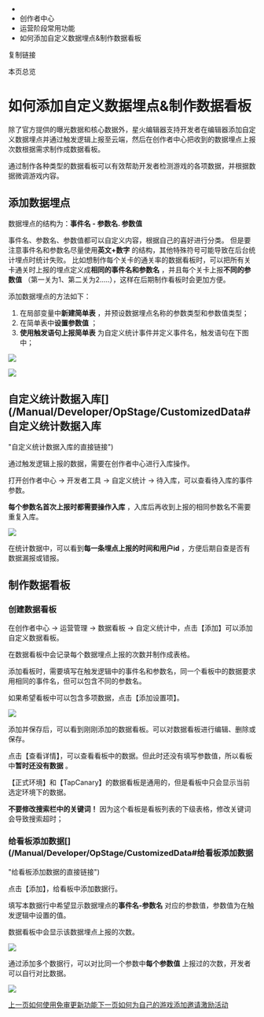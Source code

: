   * [](/)
  * 创作者中心
  * 运营阶段常用功能
  * 如何添加自定义数据埋点&制作数据看板

复制链接

本页总览

# 如何添加自定义数据埋点&制作数据看板

除了官方提供的曝光数据和核心数据外，星火编辑器支持开发者在编辑器添加自定义数据埋点并通过触发逻辑上报至云端，然后在创作者中心把收到的数据埋点上报次数根据需求制作成数据看板。

通过制作各种类型的数据看板可以有效帮助开发者检测游戏的各项数据，并根据数据微调游戏内容。

## 添加数据埋点[​](/Manual/Developer/OpStage/CustomizedData#添加数据埋点 "添加数据埋点的直接链接")

数据埋点的结构为：**事件名 - 参数名. 参数值**

事件名、参数名、参数值都可以自定义内容，根据自己的喜好进行分类。 但是要注意事件名和参数名尽量使用**英文+数字**
的结构，其他特殊符号可能导致在后台统计埋点时统计失败。
比如想制作每个关卡的通关率的数据看板时，可以把所有关卡通关时上报的埋点定义成**相同的事件名和参数名** ，并且每个关卡上报**不同的参数值**
（第一关为1、第二关为2.....），这样在后期制作看板时会更加方便。

添加数据埋点的方法如下：

  1. 在局部变量中**新建简单表** ，并预设数据埋点名称的参数类型和参数值类型；
  2. 在简单表中**设置参数值** ；
  3. **使用触发语句上报简单表** 为自定义统计事件并定义事件名，触发语句在下图中；

![](https://doc.sce.xd.com/assets/images/埋点触发语句-0e755495f21eb5764aa22c3e5a45f514.png)

![](https://doc.sce.xd.com/assets/images/埋点触发逻辑-c9070f3f4e77f56363dde7880f8b25ba.png)

## 自定义统计数据入库[​](/Manual/Developer/OpStage/CustomizedData#自定义统计数据入库
"自定义统计数据入库的直接链接")

通过触发逻辑上报的数据，需要在创作者中心进行入库操作。

打开创作者中心 → 开发者工具 → 自定义统计 → 待入库，可以查看待入库的事件参数。

**每个参数名首次上报时都需要操作入库** ，入库后再收到上报的相同参数名不需要重复入库。

![](https://doc.sce.xd.com/assets/images/创建事件并入库-87dd1c04d13502b35258e2fe8ecefc10.png)

在统计数据中，可以看到**每一条埋点上报的时间和用户id** ，方便后期自查是否有数据漏报或错报。

## 制作数据看板[​](/Manual/Developer/OpStage/CustomizedData#制作数据看板 "制作数据看板的直接链接")

### 创建数据看板[​](/Manual/Developer/OpStage/CustomizedData#创建数据看板 "创建数据看板的直接链接")

在创作者中心 → 运营管理 → 数据看板 → 自定义统计中，点击【添加】可以添加自定义数据看板。

在数据看板中会记录每个数据埋点上报的次数并制作成表格。

添加看板时，需要填写在触发逻辑中的事件名和参数名，同一个看板中的数据要求用相同的事件名，但可以包含不同的参数名。

如果希望看板中可以包含多项数据，点击【添加设置项】。

![](https://doc.sce.xd.com/assets/images/添加数据看板-9060bdf18c9b640bcb5a08e677678fe4.png)

添加并保存后，可以看到刚刚添加的数据看板。可以对数据看板进行编辑、删除或保存。

点击【查看详情】，可以查看看板中的数据。但此时还没有填写参数值，所以看板中**暂时还没有数据** 。

【正式环境】和【TapCanary】的数据看板是通用的，但是看板中只会显示当前选定环境下的数据。

**不要修改搜索栏中的关键词！** 因为这个看板是看板列表的下级表格，修改关键词会导致搜索超时；

### 给看板添加数据[​](/Manual/Developer/OpStage/CustomizedData#给看板添加数据
"给看板添加数据的直接链接")

点击【添加】，给看板中添加数据行。

填写本数据行中希望显示数据埋点的**事件名-参数名** 对应的参数值，参数值为在触发逻辑中设置的值。

数据看板中会显示该数据埋点上报的次数。

![](https://doc.sce.xd.com/assets/images/添加数据行-95db825ce0dbd3be111b363c941fda09.png)

通过添加多个数据行，可以对比同一个参数中**每个参数值** 上报过的次数，开发者可以自行对比数据。

![](https://doc.sce.xd.com/assets/images/数据看板-be31af081e715ed10668a9bbe5023327.png)

[上一页如何使用免审更新功能](/Manual/Developer/OpStage/QuickReview)[下一页如何为自己的游戏添加邀请激励活动](/Manual/Developer/OpStage/InvitationSystem)


